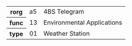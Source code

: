 <table>
    <tr>
      <th>rorg</th>
      <td>a5</td>
      <td>4BS Telegram</td>
    </tr>
    <tr>
      <th>func</th>
      <td>13</td>
      <td>Environmental Applications</td>
    </tr>
    <tr>
      <th>type</th>
      <td>01</td>
      <td>Weather Station</td>
    </tr>
  </table>